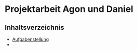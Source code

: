 # Projektarbeit Agon und Daniel

## Inhaltsverzeichnis

- [Aufgabenstellung](Aufgabenstellung.md)
- 

